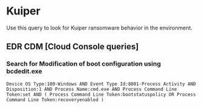 # Kuiper

Use this query to look for Kuiper ransomware behavior in the environment.


## EDR CDM [Cloud Console queries]


### Search for Modification of boot configuration using bcdedit.exe

```
Device OS Type:100-Windows AND Event Type Id:8001-Process Activity AND Disposition:1 AND Process Name:cmd.exe AND Process Command Line Token:set AND ( Process Command Line Token:bootstatuspolicy OR Process Command Line Token:recoveryenabled )
```
